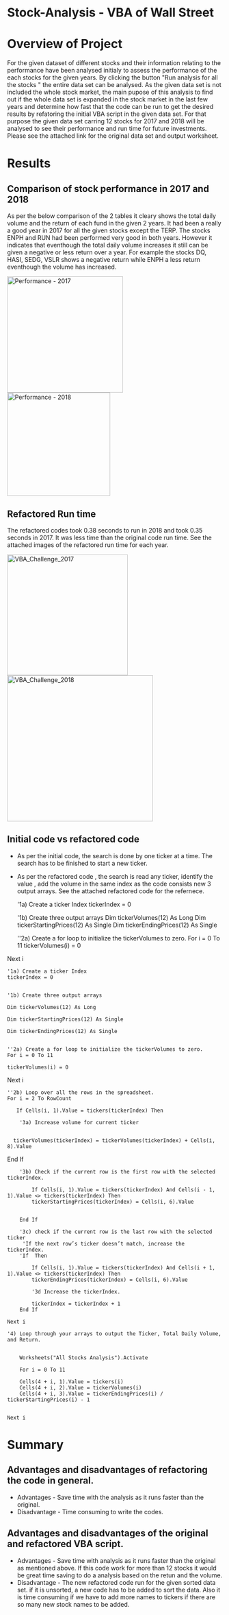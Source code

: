 # Stock-Analysis - VBA of Wall Street 
# Overview of Project 
For the given dataset of different stocks and their information relating to the performance have been analysed initialy to assess the performance of the each stocks for the given years. By clicking the button "Run analysis for all the stocks " the entire data set can be analysed. As the given data set is not included the whole stock market, the main pupose of this analysis to find out if the whole data set is expanded in the stock market in the last few years and determine how fast that the code can be run to get the desired results by refatoring the initial VBA script in the given data set. For that purpose the given data set carring 12 stocks for 2017 and 2018 will be analysed to see their performance and run time for future investments. Please see the attached link for the original data set and output worksheet. 



# Results 
## Comparison of stock performance in 2017 and 2018

As per the below comparison of the 2 tables it cleary shows the total daily volume and the return of each fund in the given 2 years. It had been a really a good year in 2017 for all the given stocks except the TERP. The stocks ENPH and RUN had been performed very good in both years. However it indicates that eventhough the total daily volume increases it still can be given a negative or less return over a year. For example the stocks DQ, HASI, SEDG, VSLR shows a negative return while ENPH a less return eventhough the volume has increased.

<img width="271" alt="Performance - 2017" src="https://user-images.githubusercontent.com/93173498/141703639-611b65bc-5f38-4165-b4da-6fc03504ce95.png">



<img width="241" alt="Performance - 2018" src="https://user-images.githubusercontent.com/93173498/141703692-e42a035b-774b-499b-9ed8-08b3ab56f1b6.png">

## Refactored Run time 

The refactored codes took 0.38 seconds to run in 2018 and took 0.35 seconds in 2017. It was less time than the original code run time. 
See the attached images of the refactored run time for each year. 

<img width="282" alt="VBA_Challenge_2017" src="https://user-images.githubusercontent.com/93173498/141704478-16a26154-1888-4b6f-a43a-62ab99323415.png">

<img width="341" alt="VBA_Challenge_2018" src="https://user-images.githubusercontent.com/93173498/141704488-e0b44497-4f91-400a-aead-b478abb06a0e.png">

## Initial code vs refactored code 
* As per the initial code, the search is done by one ticker at a time. The search has to be finished to start a new ticker. 

* As per the refactored code , the search is read any ticker, identify the value , add the volume in the same index as the code consists new 3 output arrays.
See the attached refactored code for the refernece. 

 
    '1a) Create a ticker Index
    tickerIndex = 0

    '1b) Create three output arrays
    Dim tickerVolumes(12) As Long
    Dim tickerStartingPrices(12) As Single
    Dim tickerEndingPrices(12) As Single
    
    ''2a) Create a for loop to initialize the tickerVolumes to zero.
    For i = 0 To 11
    tickerVolumes(i) = 0
   
 Next i
        


    '1a) Create a ticker Index
    tickerIndex = 0
    

    '1b) Create three output arrays
    
    Dim tickerVolumes(12) As Long
    
    Dim tickerStartingPrices(12) As Single
    
    Dim tickerEndingPrices(12) As Single
    
    
    ''2a) Create a for loop to initialize the tickerVolumes to zero.
    For i = 0 To 11
    
    tickerVolumes(i) = 0
   
 Next i
        
    ''2b) Loop over all the rows in the spreadsheet.
    For i = 2 To RowCount
    
       If Cells(i, 1).Value = tickers(tickerIndex) Then
    
        '3a) Increase volume for current ticker
        
        
      tickerVolumes(tickerIndex) = tickerVolumes(tickerIndex) + Cells(i, 8).Value
        
  End If
        
        '3b) Check if the current row is the first row with the selected tickerIndex.

            If Cells(i, 1).Value = tickers(tickerIndex) And Cells(i - 1, 1).Value <> tickers(tickerIndex) Then
            tickerStartingPrices(tickerIndex) = Cells(i, 6).Value
            
            
        End If
        
        '3c) check if the current row is the last row with the selected ticker
         'If the next row’s ticker doesn’t match, increase the tickerIndex.
        'If  Then
            
            If Cells(i, 1).Value = tickers(tickerIndex) And Cells(i + 1, 1).Value <> tickers(tickerIndex) Then
            tickerEndingPrices(tickerIndex) = Cells(i, 6).Value

            '3d Increase the tickerIndex.
            
            tickerIndex = tickerIndex + 1
        End If
    
    Next i
    
    '4) Loop through your arrays to output the Ticker, Total Daily Volume, and Return.
    
        
        Worksheets("All Stocks Analysis").Activate
        
        For i = 0 To 11
        
        Cells(4 + i, 1).Value = tickers(i)
        Cells(4 + i, 2).Value = tickerVolumes(i)
        Cells(4 + i, 3).Value = tickerEndingPrices(i) / tickerStartingPrices(i) - 1
        
        
    Next i
    
   
   
   
   
  # Summary 
  
   
   ## Advantages and disadvantages of refactoring the code in general.
   
   * Advantages - Save time with the analysis as it runs faster than the original.
   * Disadvantage - Time consuming to write the codes. 
   
   ## Advantages and disadvantages of the original and refactored VBA script.
   * Advantages - Save time with analysis as it runs faster than the original as mentioned above. If this code work for more than 12 stocks it would be great time saving          to do a analysis based on the retun and the volume. 
   * Disadvantage - The new refactored code run for the given sorted data set. if it is unsorted, a new code has to be added to sort the data. Also it is time consuming if        we have to add more names to tickers if there are so many new stock names to be added. 

   
    
    



